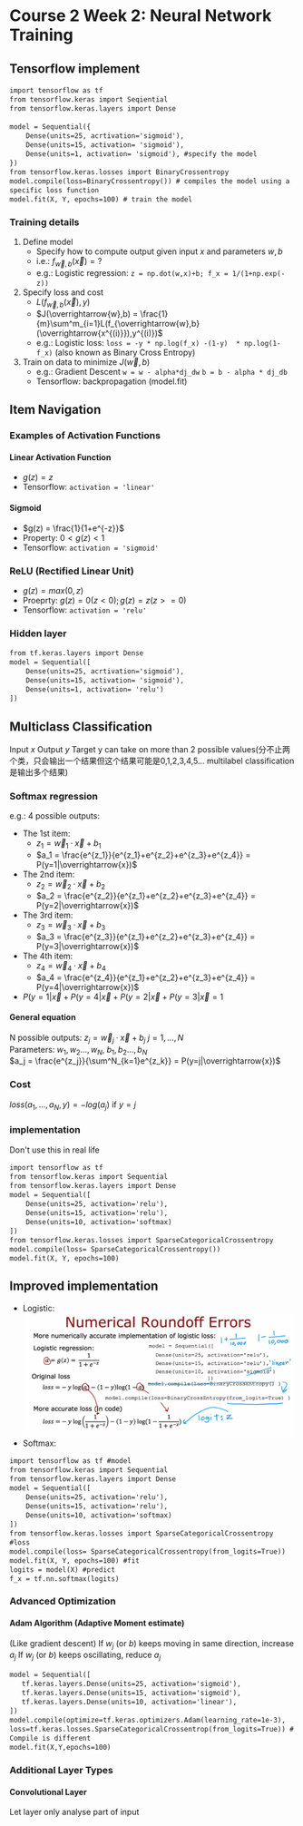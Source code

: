 # Course 2 Week 2: Neural Network Training

## Tensorflow implement

```
import tensorflow as tf
from tensorflow.keras import Seqiential
from tensorflow.keras.layers import Dense

model = Sequential({
    Dense(units=25, acrtivation='sigmoid'),
    Dense(units=15, activation= 'sigmoid'),
    Dense(units=1, activation= 'sigmoid'), #specify the model
})
from tensorflow.keras.losses import BinaryCrossentropy
model.compile(loss=BinaryCrossentropy()) # compiles the model using a specific loss function
model.fit(X, Y, epochs=100) # train the model
```

### Training details
1. Define model
   + Specify how to compute output given input $x$ and parameters $w,b$
   + i.e.: $f_{\overrightarrow{w},b}(\overrightarrow{x}) = ?$
   + e.g.: Logistic regression: `z = np.dot(w,x)+b; f_x = 1/(1+np.exp(-z))`
2. Specify loss and cost
   + $L(f_{\overrightarrow{w},b}(\overrightarrow{x}),y)$
   + $J(\overrightarrow{w},b) = \frac{1}{m}\sum^m_{i=1}L(f_{\overrightarrow{w},b}(\overrightarrow{x^{(i)}}),y^{(i)})$
   + e.g.: Logistic loss: `loss = -y * np.log(f_x) -(1-y)  * np.log(1-f_x)` (also known as Binary Cross Entropy)
3. Train on data to minimize $J(\overrightarrow{w},b)$
   + e.g.: Gradient Descent `w = w - alpha*dj_dw` `b = b - alpha * dj_db`
   + Tensorflow: backpropagation (model.fit)

## Item Navigation
### Examples of Activation Functions
#### Linear Activation Function
+ $g(z) = z$
+ Tensorflow: `activation = 'linear'`

#### Sigmoid
+ $g(z) = \frac{1}{1+e^{-z}}$
+ Property: $0 < g(z) < 1$
+ Tensorflow: `activation = 'sigmoid'`

### ReLU (Rectified Linear Unit)
+ $g(z) = max(0,z)$
+ Proeprty: $g(z) = 0  (z< 0); g(z) = z (z >= 0)$
+ Tensorflow: `activation = 'relu'`

### Hidden layer
```
from tf.keras.layers import Dense
model = Sequential([
    Dense(units=25, acrtivation='sigmoid'),
    Dense(units=15, activation= 'sigmoid'),
    Dense(units=1, activation= 'relu')
])
```

## Multiclass Classification
Input $x$
Output $y$
Target y can take on more than 2 possible values(分不止两个类，只会输出一个结果但这个结果可能是0,1,2,3,4,5... multilabel classification是输出多个结果)

### Softmax regression
e.g.: 4 possible outputs:
+ The 1st item:
  + $z_1 = \overrightarrow{w}_1·\overrightarrow{x}+b_1$
  + $a_1 = \frac{e^{z_1}}{e^{z_1}+e^{z_2}+e^{z_3}+e^{z_4}} = P(y=1|\overrightarrow{x})$
+ The 2nd item:
  + $z_2 = \overrightarrow{w}_2·\overrightarrow{x}+b_2$
  + $a_2 = \frac{e^{z_2}}{e^{z_1}+e^{z_2}+e^{z_3}+e^{z_4}} = P(y=2|\overrightarrow{x})$
+ The 3rd item:
  + $z_3 = \overrightarrow{w}_3·\overrightarrow{x}+b_3$
  + $a_3 = \frac{e^{z_3}}{e^{z_1}+e^{z_2}+e^{z_3}+e^{z_4}} = P(y=3|\overrightarrow{x})$
+ The 4th item:
  + $z_4 = \overrightarrow{w}_4·\overrightarrow{x}+b_4$
  + $a_4 = \frac{e^{z_4}}{e^{z_1}+e^{z_2}+e^{z_3}+e^{z_4}} = P(y=4|\overrightarrow{x})$
+ $P(y=1|\overrightarrow{x}+P(y=4|\overrightarrow{x}+P(y=2|\overrightarrow{x}+P(y=3|\overrightarrow{x} = 1$

#### General equation
N possible outputs:
$z_j = \overrightarrow{w}_j·\overrightarrow{x} + b_j$ $j = 1,..., N$  
Parameters: $w_1, w_2..., w_N$, $b_1, b_2...,b_N$  
$a_j = \frac{e^{z_j}}{\sum^N_{k=1}e^{z_k}} = P(y=j|\overrightarrow{x})$

### Cost
$loss(a_1,...,a_N,y) = -log(a_j)$ if $y=j$

### implementation
Don't use this in real life
```
import tensorflow as tf
from tensorflow.keras import Sequential
from tensorflow.keras.layers import Dense
model = Sequential([
    Dense(units=25, activation='relu'),
    Dense(units=15, activation='relu'),
    Dense(units=10, activation='softmax)
])
from tensorflow.keras.losses import SparseCategoricalCrossentropy
model.compile(loss= SparseCategoricalCrossentropy())
model.fit(X, Y, epochs=100)
```

## Improved implementation
+ Logistic:
![](Img/NumericalErrors.png)
+ Softmax:
```
import tensorflow as tf #model
from tensorflow.keras import Sequential
from tensorflow.keras.layers import Dense
model = Sequential([
    Dense(units=25, activation='relu'),
    Dense(units=15, activation='relu'),
    Dense(units=10, activation='softmax)
])
from tensorflow.keras.losses import SparseCategoricalCrossentropy #loss
model.compile(loss= SparseCategoricalCrossentropy(from_logits=True))
model.fit(X, Y, epochs=100) #fit
logits = model(X) #predict
f_x = tf.nn.softmax(logits)
```

### Advanced Optimization
#### Adam Algorithm (Adaptive Moment estimate)
(Like gradient descent) If $w_j$ (or $b$) keeps moving in same direction, increase $a_j$
If $w_j$ (or $b$) keeps oscillating, reduce $a_j$
```
model = Sequential([
   tf.keras.layers.Dense(units=25, activation='sigmoid'),
   tf.keras.layers.Dense(units=15, activation='sigmoid'),
   tf.keras.layers.Dense(units=10, activation='linear'),
])
model.compile(optimize=tf.keras.optimizers.Adam(learning_rate=1e-3), loss=tf.keras.losses.SparseCategoricalCrossentrop(from_logits=True)) # Compile is different
model.fit(X,Y,epochs=100)
```

### Additional Layer Types
#### Convolutional Layer
Let layer only analyse part of input